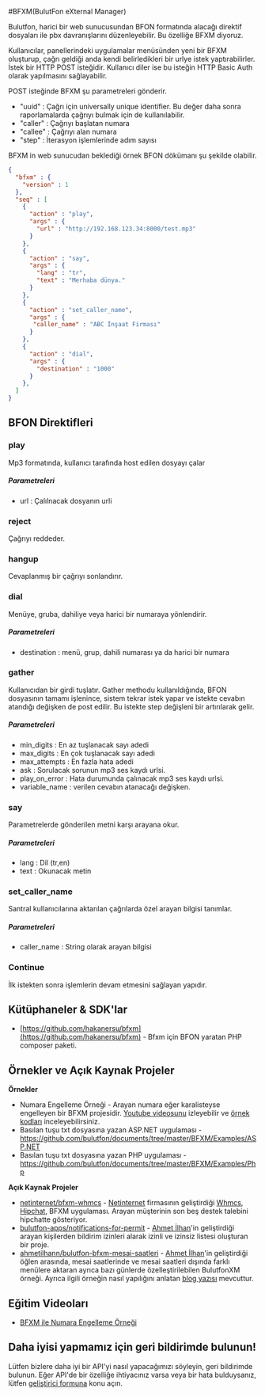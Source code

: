 #BFXM(BulutFon eXternal Manager)

Bulutfon, harici bir web sunucusundan BFON formatında alacağı direktif dosyaları ile pbx davranışlarını düzenleyebilir. Bu özelliğe BFXM diyoruz. 

Kullanıcılar, panellerindeki uygulamalar menüsünden yeni bir BFXM oluşturup, çağrı geldiği anda kendi belirledikleri bir urlye istek yaptırabilirler. İstek bir HTTP POST isteğidir. Kullanıcı diler ise bu isteğin HTTP Basic Auth olarak yapılmasını sağlayabilir.

POST isteğinde BFXM şu parametreleri gönderir.
 - "uuid" : Çağrı için universally unique identifier. Bu değer daha sonra raporlamalarda çağrıyı bulmak için de kullanılabilir.
 - "caller" : Çağrıyı başlatan numara
 - "callee" : Çağrıyı alan numara
 - "step" : İterasyon işlemlerinde adım sayısı

BFXM in web sunucudan beklediği örnek BFON dökümanı şu şekilde olabilir.

```json
{
  "bfxm" : {
    "version" : 1
  },
  "seq" : [
    {
      "action" : "play",
      "args" : {
        "url" : "http://192.168.123.34:8000/test.mp3"
      }
    },
    {
      "action" : "say",
      "args" : {
        "lang" : "tr",
        "text" : "Merhaba dünya."
      }
    },
    {
      "action" : "set_caller_name",
      "args" : {
       "caller_name" : "ABC İnşaat Firması"
      }
    },
    {
      "action" : "dial",
      "args" : {
        "destination" : "1000"
      }
    },
  ]
}
```

## BFON Direktifleri

### play
Mp3 formatında, kullanıcı tarafında host edilen dosyayı çalar

##### Parametreleri
 - url : Çalılnacak dosyanın urli


### reject
Çağrıyı reddeder.

### hangup
Cevaplanmış bir çağrıyı sonlandırır.

### dial
Menüye, gruba, dahiliye veya harici bir numaraya yönlendirir.

##### Parametreleri
 - destination : menü, grup, dahili numarası ya da harici bir numara

### gather
Kullanıcıdan bir girdi tuşlatır. Gather methodu kullanıldığında, BFON dosyasının tamamı işlenince, sistem tekrar istek yapar ve istekte cevabın atandığı değişken de post edilir. Bu istekte step değişleni bir artırılarak gelir.

##### Parametreleri

  - min_digits : En az tuşlanacak sayı adedi
  - max_digits : En çok tuşlanacak sayı adedi
  - max_attempts : En fazla hata adedi
  - ask : Sorulacak sorunun mp3 ses kaydı urlsi.
  - play_on_error : Hata durumunda çalınacak mp3 ses kaydı urlsi.
  - variable_name : verilen cevabın atanacağı değişken. 

### say
Parametrelerde gönderilen metni karşı arayana okur. 

##### Parametreleri
  - lang : Dil (tr,en)
  - text : Okunacak metin

### set_caller_name
Santral kullanıcılarına aktarılan çağrılarda özel arayan bilgisi tanımlar.

##### Parametreleri
  - caller_name : String olarak arayan bilgisi

### Continue

İlk istekten sonra işlemlerin devam etmesini sağlayan yapıdır.
 
## Kütüphaneler & SDK'lar

* [https://github.com/hakanersu/bfxm](https://github.com/hakanersu/bfxm) - Bfxm için BFON yaratan PHP composer paketi.

## Örnekler ve Açık Kaynak Projeler

**Örnekler**

* Numara Engelleme Örneği - Arayan numara eğer karalisteyse engelleyen bir BFXM projesidir. [Youtube videosunu](https://www.youtube.com/watch?v=4DeFu8JvG3o) izleyebilir ve [örnek kodları](https://github.com/bulutfon/documents/tree/master/BFXM/Examples/php-numara-engelleme) inceleyebilirsiniz.
* Basılan tuşu txt dosyasına yazan ASP.NET uygulaması - https://github.com/bulutfon/documents/tree/master/BFXM/Examples/ASP.NET
* Basılan tuşu txt dosyasına yazan PHP uygulaması - https://github.com/bulutfon/documents/tree/master/BFXM/Examples/Php

**Açık Kaynak Projeler**

* [netinternet/bfxm-whmcs](https://github.com/netinternet/bfxm-whmcs) - [Netinternet](netinternet.com.tr) firmasının geliştirdiği [Whmcs](www.whmcs.com), [Hipchat](www.hipchat), BFXM uygulaması. Arayan müşterinin son beş destek talebini hipchatte gösteriyor.
* [bulutfon-apps/notifications-for-permit](https://github.com/bulutfon-apps/notifications-for-permit) - [Ahmet İlhan](https://github.com/ahmetilhann)'in geliştirdiği arayan kişilerden bildirim izinleri alarak izinli ve izinsiz listesi oluşturan bir proje.
* [ahmetilhann/bulutfon-bfxm-mesai-saatleri](https://github.com/ahmetilhann/bulutfon-bfxm-mesai-saatleri) - [Ahmet İlhan](https://github.com/ahmetilhann)'in geliştirdiği öğlen arasında, mesai saatlerinde ve mesai saatleri dışında farklı menülere aktaran ayrıca bazı günlerde özelleştirilebilen BulutfonXM örneği. Ayrıca ilgili örneğin nasıl yapılığını anlatan  [blog yazısı](http://devblogs.bulutfon.com/bulutfonxm-ile-mesai-saatleri-uygulamasi-yapimi/) mevcuttur.

## Eğitim Videoları

* [BFXM ile Numara Engelleme Örneği](https://www.youtube.com/watch?v=4DeFu8JvG3o&feature=youtu.be)

## Daha iyisi yapmamız için geri bildirimde bulunun!

Lütfen bizlere daha iyi bir API'yi nasıl yapacağımızı söyleyin, geri bildirimde bulunun. Eğer API'de bir özelliğe ihtiyacınız varsa veya bir hata bulduysanız, lütfen [geliştirici formuna](http://devforums.bulutfon.com/) konu açın.

